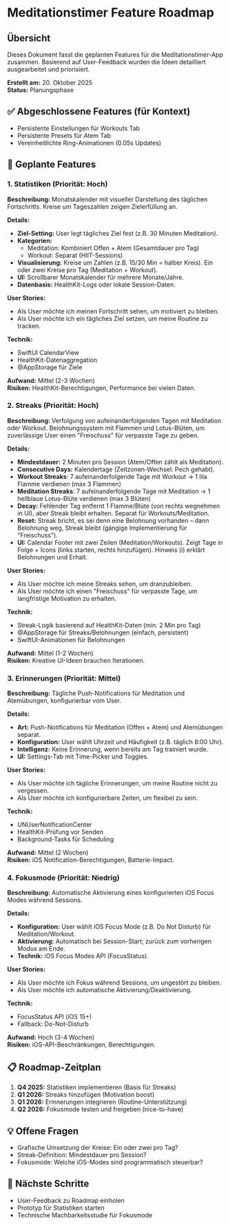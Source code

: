 # Meditationstimer Feature Roadmap

## Übersicht
Dieses Dokument fasst die geplanten Features für die Meditationstimer-App zusammen. Basierend auf User-Feedback wurden die Ideen detailliert ausgearbeitet und priorisiert.

**Erstellt am:** 20. Oktober 2025  
**Status:** Planungsphase

## ✅ Abgeschlossene Features (für Kontext)
- Persistente Einstellungen für Workouts Tab
- Persistente Presets für Atem Tab
- Vereinheitlichte Ring-Animationen (0.05s Updates)

## 🚀 Geplante Features

### 1. Statistiken (Priorität: Hoch)
**Beschreibung:** Monatskalender mit visueller Darstellung des täglichen Fortschritts. Kreise um Tageszahlen zeigen Zielerfüllung an.

**Details:**
- **Ziel-Setting:** User legt tägliches Ziel fest (z.B. 30 Minuten Meditation).
- **Kategorien:** 
  - Meditation: Kombiniert Offen + Atem (Gesamtdauer pro Tag)
  - Workout: Separat (HIIT-Sessions)
- **Visualisierung:** Kreise um Zahlen (z.B. 15/30 Min = halber Kreis). Ein oder zwei Kreise pro Tag (Meditation + Workout).
- **UI:** Scrollbarer Monatskalender für mehrere Monate/Jahre.
- **Datenbasis:** HealthKit-Logs oder lokale Session-Daten.

**User Stories:**
- Als User möchte ich meinen Fortschritt sehen, um motiviert zu bleiben.
- Als User möchte ich ein tägliches Ziel setzen, um meine Routine zu tracken.

**Technik:**
- SwiftUI CalendarView
- HealthKit-Datenaggregation
- @AppStorage für Ziele

**Aufwand:** Mittel (2-3 Wochen)  
**Risiken:** HealthKit-Berechtigungen, Performance bei vielen Daten.

### 2. Streaks (Priorität: Hoch)
**Beschreibung:** Verfolgung von aufeinanderfolgenden Tagen mit Meditation oder Workout. Belohnungssystem mit Flammen und Lotus-Blüten, um zuverlässige User einen "Freischuss" für verpasste Tage zu geben.

**Details:**
- **Mindestdauer:** 2 Minuten pro Session (Atem/Offen zählt als Meditation).
- **Consecutive Days:** Kalendertage (Zeitzonen-Wechsel: Pech gehabt).
- **Workout Streaks**: 7 aufeinanderfolgende Tage mit Workout → 1 lila Flamme verdienen (max 3 Flammen)
- **Meditation Streaks**: 7 aufeinanderfolgende Tage mit Meditation → 1 hellblaue Lotus-Blüte verdienen (max 3 Blüten)
- **Decay:** Fehlender Tag entfernt 1 Flamme/Blüte (von rechts wegnehmen in UI), aber Streak bleibt erhalten. Separat für Workouts/Meditation.
- **Reset:** Streak bricht, es sei denn eine Belohnung vorhanden – dann Belohnung weg, Streak bleibt (gängige Implementierung für "Freischuss").
- **UI:** Calendar Footer mit zwei Zeilen (Meditation/Workouts). Zeigt Tage in Folge + Icons (links starten, rechts hinzufügen). Hinweis (i) erklärt Belohnungen und Erhalt.

**User Stories:**
- Als User möchte ich meine Streaks sehen, um dranzubleiben.
- Als User möchte ich einen "Freischuss" für verpasste Tage, um langfristige Motivation zu erhalten.

**Technik:**
- Streak-Logik basierend auf HealthKit-Daten (min. 2 Min pro Tag)
- @AppStorage für Streaks/Belohnungen (einfach, persistent)
- SwiftUI-Animationen für Belohnungen

**Aufwand:** Mittel (1-2 Wochen)  
**Risiken:** Kreative UI-Ideen brauchen Iterationen.

### 3. Erinnerungen (Priorität: Mittel)
**Beschreibung:** Tägliche Push-Notifications für Meditation und Atemübungen, konfigurierbar vom User.

**Details:**
- **Art:** Push-Notifications für Meditation (Offen + Atem) und Atemübungen separat.
- **Konfiguration:** User wählt Uhrzeit und Häufigkeit (z.B. täglich 8:00 Uhr).
- **Intelligenz:** Keine Erinnerung, wenn bereits am Tag trainiert wurde.
- **UI:** Settings-Tab mit Time-Picker und Toggles.

**User Stories:**
- Als User möchte ich tägliche Erinnerungen, um meine Routine nicht zu vergessen.
- Als User möchte ich konfigurierbare Zeiten, um flexibel zu sein.

**Technik:**
- UNUserNotificationCenter
- HealthKit-Prüfung vor Senden
- Background-Tasks für Scheduling

**Aufwand:** Mittel (2 Wochen)  
**Risiken:** iOS Notification-Berechtigungen, Batterie-Impact.

### 4. Fokusmode (Priorität: Niedrig)
**Beschreibung:** Automatische Aktivierung eines konfigurierten iOS Focus Modes während Sessions.

**Details:**
- **Konfiguration:** User wählt iOS Focus Mode (z.B. Do Not Disturb) für Meditation/Workout.
- **Aktivierung:** Automatisch bei Session-Start; zurück zum vorherigen Modus am Ende.
- **Technik:** iOS Focus Modes API (FocusStatus).

**User Stories:**
- Als User möchte ich Fokus während Sessions, um ungestört zu bleiben.
- Als User möchte ich automatische Aktivierung/Deaktivierung.

**Technik:**
- FocusStatus API (iOS 15+)
- Fallback: Do-Not-Disturb

**Aufwand:** Hoch (3-4 Wochen)  
**Risiken:** iOS-API-Beschränkungen, Berechtigungen.

## 📋 Roadmap-Zeitplan
1. **Q4 2025:** Statistiken implementieren (Basis für Streaks)
2. **Q1 2026:** Streaks hinzufügen (Motivation boost)
3. **Q1 2026:** Erinnerungen integrieren (Routine-Unterstützung)
4. **Q2 2026:** Fokusmode testen und freigeben (nice-to-have)

## 💡 Offene Fragen
- Grafische Umsetzung der Kreise: Ein oder zwei pro Tag?
- Streak-Definition: Mindestdauer pro Session?
- Fokusmode: Welche iOS-Modes sind programmatisch steuerbar?

## 🔄 Nächste Schritte
- User-Feedback zu Roadmap einholen
- Prototyp für Statistiken starten
- Technische Machbarkeitsstudie für Fokusmode